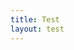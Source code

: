 ```yaml
---
title: Test
layout: test
---
```


<script setup lang="ts">
import { useRoute } from 'vue-router'

const route = useRoute()
console.log(route)
</script>

